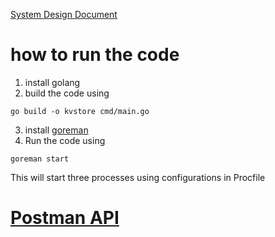 [System Design Document](https://docs.google.com/document/d/1d1_5EIB0zfsGsthD9zHwn3oEDjJtaj_oIhpRw4auhVI/edit?usp=sharing)

# how to run the code

1. install golang
2. build the code using

```shell
go build -o kvstore cmd/main.go
```

3. install [goreman](https://github.com/mattn/goreman)
4. Run the code using
```shell
goreman start
```
This will start three processes using configurations in Procfile

# [Postman API](https://documenter.getpostman.com/view/10246941/Szf26B31?version=latest)
